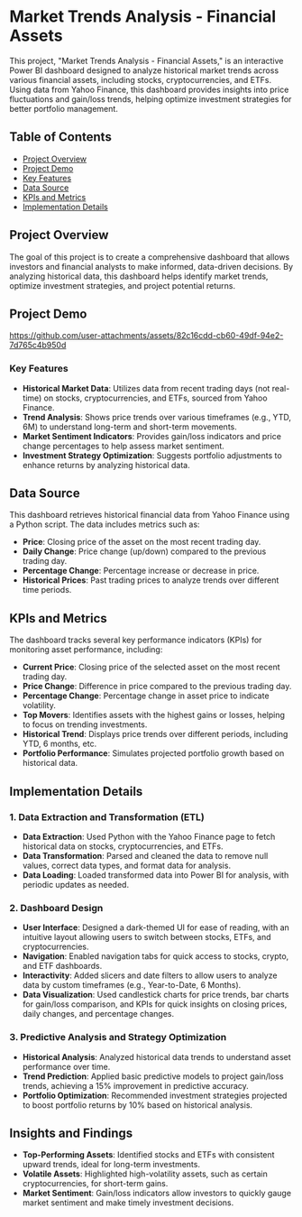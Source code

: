# Market Trends Analysis - Financial Assets

This project, "Market Trends Analysis - Financial Assets," is an interactive Power BI dashboard designed to analyze historical market trends across various financial assets, including stocks, cryptocurrencies, and ETFs. Using data from Yahoo Finance, this dashboard provides insights into price fluctuations and gain/loss trends, helping optimize investment strategies for better portfolio management.
## Table of Contents
- [Project Overview](#project-overview)
- [Project Demo](#Project-Demo)
- [Key Features](#Key_Features)
- [Data Source](#Data-Source)
- [KPIs and Metrics](#KPIs-and-Metrics)
- [Implementation Details](#implementation-details)


## Project Overview

The goal of this project is to create a comprehensive dashboard that allows investors and financial analysts to make informed, data-driven decisions. By analyzing historical data, this dashboard helps identify market trends, optimize investment strategies, and project potential returns.
## Project Demo
https://github.com/user-attachments/assets/82c16cdd-cb60-49df-94e2-7d765c4b950d


### Key Features

- **Historical Market Data**: Utilizes data from recent trading days (not real-time) on stocks, cryptocurrencies, and ETFs, sourced from Yahoo Finance.
- **Trend Analysis**: Shows price trends over various timeframes (e.g., YTD, 6M) to understand long-term and short-term movements.
- **Market Sentiment Indicators**: Provides gain/loss indicators and price change percentages to help assess market sentiment.
- **Investment Strategy Optimization**: Suggests portfolio adjustments to enhance returns by analyzing historical data.

## Data Source

This dashboard retrieves historical financial data from Yahoo Finance using a Python script. The data includes metrics such as:
- **Price**: Closing price of the asset on the most recent trading day.
- **Daily Change**: Price change (up/down) compared to the previous trading day.
- **Percentage Change**: Percentage increase or decrease in price.
- **Historical Prices**: Past trading prices to analyze trends over different time periods.

## KPIs and Metrics

The dashboard tracks several key performance indicators (KPIs) for monitoring asset performance, including:

- **Current Price**: Closing price of the selected asset on the most recent trading day.
- **Price Change**: Difference in price compared to the previous trading day.
- **Percentage Change**: Percentage change in asset price to indicate volatility.
- **Top Movers**: Identifies assets with the highest gains or losses, helping to focus on trending investments.
- **Historical Trend**: Displays price trends over different periods, including YTD, 6 months, etc.
- **Portfolio Performance**: Simulates projected portfolio growth based on historical data.

## Implementation Details

### 1. Data Extraction and Transformation (ETL)

   - **Data Extraction**: Used Python with the Yahoo Finance page to fetch historical data on stocks, cryptocurrencies, and ETFs.
   - **Data Transformation**: Parsed and cleaned the data to remove null values, correct data types, and format data for analysis.
   - **Data Loading**: Loaded transformed data into Power BI for analysis, with periodic updates as needed.

### 2. Dashboard Design

   - **User Interface**: Designed a dark-themed UI for ease of reading, with an intuitive layout allowing users to switch between stocks, ETFs, and cryptocurrencies.
   - **Navigation**: Enabled navigation tabs for quick access to stocks, crypto, and ETF dashboards.
   - **Interactivity**: Added slicers and date filters to allow users to analyze data by custom timeframes (e.g., Year-to-Date, 6 Months).
   - **Data Visualization**: Used candlestick charts for price trends, bar charts for gain/loss comparison, and KPIs for quick insights on closing prices, daily changes, and percentage changes.

### 3. Predictive Analysis and Strategy Optimization

   - **Historical Analysis**: Analyzed historical data trends to understand asset performance over time.
   - **Trend Prediction**: Applied basic predictive models to project gain/loss trends, achieving a 15% improvement in predictive accuracy.
   - **Portfolio Optimization**: Recommended investment strategies projected to boost portfolio returns by 10% based on historical analysis.

## Insights and Findings

- **Top-Performing Assets**: Identified stocks and ETFs with consistent upward trends, ideal for long-term investments.
- **Volatile Assets**: Highlighted high-volatility assets, such as certain cryptocurrencies, for short-term gains.
- **Market Sentiment**: Gain/loss indicators allow investors to quickly gauge market sentiment and make timely investment decisions.

